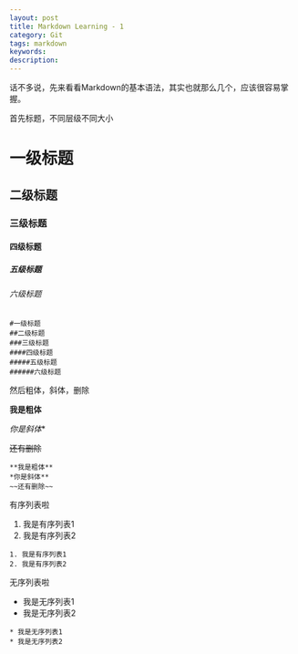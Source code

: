 ```yaml
---
layout: post
title: Markdown Learning - 1
category: Git
tags: markdown
keywords:
description:
---
```

话不多说，先来看看Markdown的基本语法，其实也就那么几个，应该很容易掌握。

首先标题，不同层级不同大小

# 一级标题  

## 二级标题  

### 三级标题  

#### 四级标题  

##### 五级标题  

###### 六级标题  

```
#一级标题
##二级标题
###三级标题
####四级标题
#####五级标题
######六级标题
```

然后粗体，斜体，删除

**我是粗体**  

*你是斜体**  

~~还有删除~~  

```
**我是粗体**
*你是斜体**
~~还有删除~~
```

有序列表啦  

1. 我是有序列表1
2. 我是有序列表2

```
1. 我是有序列表1
2. 我是有序列表2
```

无序列表啦  

* 我是无序列表1
* 我是无序列表2

```
* 我是无序列表1
* 我是无序列表2
```
